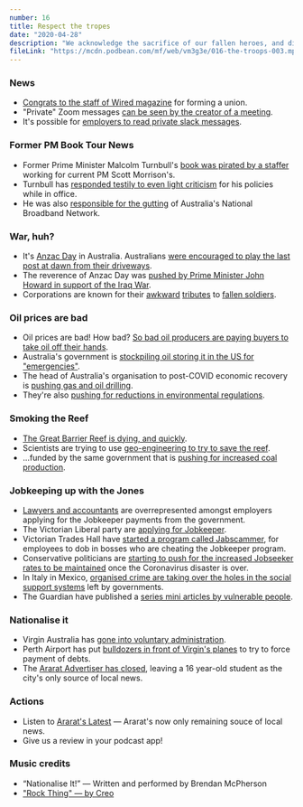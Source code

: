 ```yaml
---
number: 16
title: Respect the tropes
date: "2020-04-28"
description: "We acknowledge the sacrifice of our fallen heroes, and discuss former PM Malcom Turnbull's testy responses to criticism of his new book. Then chat about the knock-on effects of tumbling oil prices and how to save the Great Barrier Reef."
fileLink: "https://mcdn.podbean.com/mf/web/vm3g3e/016-the-troops-003.mp3"
---
```


### News

- [Congrats to the staff of Wired magazine](https://www.thedailybeast.com/wired-staff-unionizing-as-conde-nast-bosses-weigh-coronavirus-layoffs) for forming a union.
- "Private" Zoom messages [can be seen by the creator of a meeting](https://www.forbes.com/sites/kateoflahertyuk/2020/03/31/are-your-zoom-chats-private-heres-why-you-should-think-before-opening-the-app/).
- It's possible for [employers to read private slack messages](https://www.vox.com/recode/2020/1/24/21079275/slack-private-messages-privacy-law-enforcement-lawsuit).

### Former PM Book Tour News

- Former Prime Minister Malcolm Turnbull's [book was pirated by a staffer](https://www.crikey.com.au/2020/04/20/bigger-picture-malcolm-turnbull-book-leak/) working for current PM Scott Morrison's.
- Turnbull has [responded testily to even light criticism](https://twitter.com/TurnbullMalcolm/status/1253483705307328512) for his policies while in office.
- He was also [responsible for the gutting](https://www.theguardian.com/australia-news/commentisfree/2017/oct/31/want-to-slow-down-maybe-malcolm-turnbulls-nbn-is-what-we-need) of Australia's National Broadband Network.

### War, huh?

- It's [Anzac Day](https://en.wikipedia.org/wiki/Anzac_Day) in Australia. Australians [were encouraged to play the last post at dawn from their driveways](https://www.bbc.com/news/world-australia-52406944).
- The reverence of Anzac Day was [pushed by Prime Minister John Howard in support of the Iraq War](https://theconversation.com/in-remembering-anzac-day-what-do-we-forget-57629).
- Corporations are known for their [awkward](https://www.abc.net.au/news/2015-04-14/woolworths-under-fire-for-anzac-promotion/6392848) [tributes](https://mumbrella.com.au/breast-we-forget-zoo-weekly-pays-tribute-to-the-anzacs-289537) to [fallen soldiers](https://www.reddit.com/r/australia/comments/g7bkuu/making_good_use_of_their_vacancy_the_marriot/).

### Oil prices are bad

- Oil prices are bad! How bad? [So bad oil producers are paying buyers to take oil off their hands](https://www.theguardian.com/environment/2020/apr/13/australias-booming-lng-industry-stalls-after-fall-in-oil-prices-amid-coronavirus).
- Australia's government is [stockpiling oil storing it in the US for "emergencies"](https://www.abc.net.au/news/2020-04-26/why-australian-government-crude-oil-purchase-teaches-economics/12185546).
- The head of Australia's organisation to post-COVID economic recovery is [pushing gas and oil drilling](https://www.smh.com.au/national/recovery-tsar-eyes-gas-tax-and-skills-to-get-economy-up-and-running-20200422-p54m4x.html).
- They're also [pushing for reductions in environmental regulations](https://www.theguardian.com/australia-news/2020/apr/23/coalition-is-aiming-to-change-australias-environment-laws-before-review-is-finished).

### Smoking the Reef

- [The Great Barrier Reef is dying, and quickly](https://www.theguardian.com/environment/2020/mar/25/great-barrier-reef-suffers-third-mass-coral-bleaching-event-in-five-years).
- Scientists are trying to use [geo-engineering to try to save the reef](https://www.theguardian.com/environment/2020/apr/17/scientists-trial-cloud-brightening-equipment-to-shade-and-cool-great-barrier-reef).
- ...funded by the same government that is [pushing for increased coal production](https://www.sbs.com.au/news/adani-mine-gets-final-nod-from-queensland-government).

### Jobkeeping up with the Jones

- [Lawyers and accountants](https://www.thechronicle.com.au/news/surprise-group-claiming-1500-jobkeeper/3998512/) are overrepresented amongst employers applying for the Jobkeeper payments from the government.
- The Victorian Liberal party are [applying for Jobkeeper](https://www.news.com.au/finance/economy/australian-economy/coronavirus-in-australia-liberal-and-labor-planning-to-apply-for-jobkeeper-payments-for-covid19-hardship/news-story/0a9fd415f6cbea2b059479105c6fd034).
- Victorian Trades Hall have [started a program called Jabscammer](https://www.jobscammer.com.au), for employees to dob in bosses who are cheating the Jobkeeper program.
- Conservative politicians are [starting to push for the increased Jobseeker rates to be maintained](https://www.theguardian.com/australia-news/2020/apr/25/calls-from-within-coalition-to-keep-higher-jobseeker-rate-after-coronavirus-crisis) once the Coronavirus disaster is over.
- In Italy in Mexico, [organised crime are taking over the holes in the social support systems](https://www.theguardian.com/world/2020/apr/25/why-mafia-taking-care-of-everyones-business-in-pandemic) left by governments.
- The Guardian have published a [series mini articles by vulnerable people](https://www.theguardian.com/australia-news/2020/apr/26/i-havent-left-my-building-life-gets-harder-for-vulnerable-australians-during-coronavirus-crisis).

### Nationalise it

- Virgin Australia has [gone into voluntary administration](https://newsroom.virginaustralia.com/release/virgin-australia-enters-voluntary-administration).
- Perth Airport has put [bulldozers in front of Virgin's planes](https://www.abc.net.au/news/2020-04-24/perth-airport-moves-to-sieze-virgin-australia-planes-over-debt/12183344) to try to force payment of debts.
- The [Ararat Advertiser has closed](https://www.abc.net.au/news/2020-04-22/student-provides-the-news-in-ararat-after-newspaper-closes/12167796), leaving a 16 year-old student as the city's only source of local news.

### Actions

- Listen to [Ararat's Latest](https://linktr.ee/araratslatest) — Ararat's now only remaining souce of local news.
- Give us a review in your podcast app!

### Music credits

- “Nationalise It!” — Written and performed by Brendan McPherson
- ["Rock Thing" — by Creo](https://www.youtube.com/watch?v=-W52cDdeAuI )

